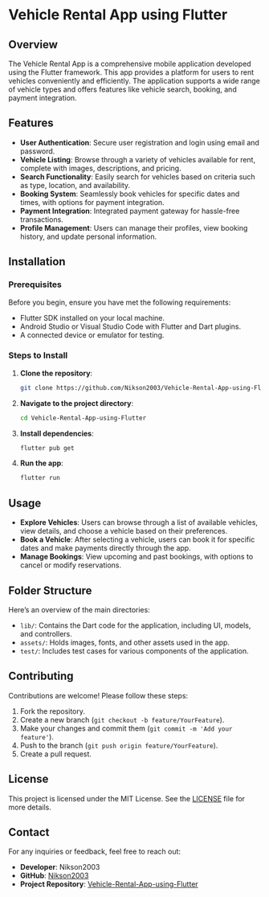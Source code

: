 
# Vehicle Rental App using Flutter

## Overview

The Vehicle Rental App is a comprehensive mobile application developed using the Flutter framework. This app provides a platform for users to rent vehicles conveniently and efficiently. The application supports a wide range of vehicle types and offers features like vehicle search, booking, and payment integration.

## Features

- **User Authentication**: Secure user registration and login using email and password.
- **Vehicle Listing**: Browse through a variety of vehicles available for rent, complete with images, descriptions, and pricing.
- **Search Functionality**: Easily search for vehicles based on criteria such as type, location, and availability.
- **Booking System**: Seamlessly book vehicles for specific dates and times, with options for payment integration.
- **Payment Integration**: Integrated payment gateway for hassle-free transactions.
- **Profile Management**: Users can manage their profiles, view booking history, and update personal information.

## Installation

### Prerequisites

Before you begin, ensure you have met the following requirements:

- Flutter SDK installed on your local machine.
- Android Studio or Visual Studio Code with Flutter and Dart plugins.
- A connected device or emulator for testing.

### Steps to Install

1. **Clone the repository**:
   ```bash
   git clone https://github.com/Nikson2003/Vehicle-Rental-App-using-Flutter.git
   ```
2. **Navigate to the project directory**:
   ```bash
   cd Vehicle-Rental-App-using-Flutter
   ```
3. **Install dependencies**:
   ```bash
   flutter pub get
   ```
4. **Run the app**:
   ```bash
   flutter run
   ```

## Usage

- **Explore Vehicles**: Users can browse through a list of available vehicles, view details, and choose a vehicle based on their preferences.
- **Book a Vehicle**: After selecting a vehicle, users can book it for specific dates and make payments directly through the app.
- **Manage Bookings**: View upcoming and past bookings, with options to cancel or modify reservations.

## Folder Structure

Here’s an overview of the main directories:

- `lib/`: Contains the Dart code for the application, including UI, models, and controllers.
- `assets/`: Holds images, fonts, and other assets used in the app.
- `test/`: Includes test cases for various components of the application.

## Contributing

Contributions are welcome! Please follow these steps:

1. Fork the repository.
2. Create a new branch (`git checkout -b feature/YourFeature`).
3. Make your changes and commit them (`git commit -m 'Add your feature'`).
4. Push to the branch (`git push origin feature/YourFeature`).
5. Create a pull request.

## License

This project is licensed under the MIT License. See the [LICENSE](LICENSE) file for more details.

## Contact

For any inquiries or feedback, feel free to reach out:

- **Developer**: Nikson2003
- **GitHub**: [Nikson2003](https://github.com/Nikson2003)
- **Project Repository**: [Vehicle-Rental-App-using-Flutter](https://github.com/Nikson2003/Vehicle-Rental-App-using-Flutter)
